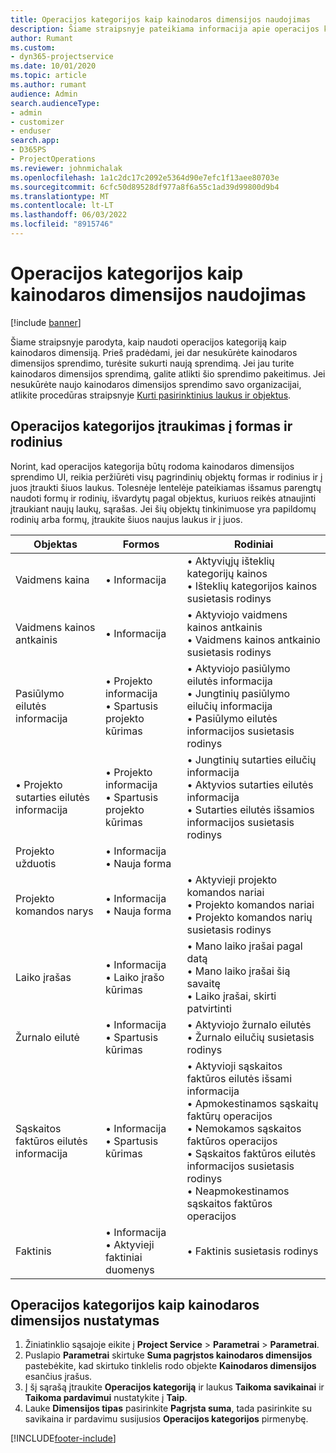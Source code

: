 ```yaml
---
title: Operacijos kategorijos kaip kainodaros dimensijos naudojimas
description: Šiame straipsnyje pateikiama informacija apie operacijos kategorijos naudojimą kaip kainodaros dimensiją.
author: Rumant
ms.custom:
- dyn365-projectservice
ms.date: 10/01/2020
ms.topic: article
ms.author: rumant
audience: Admin
search.audienceType:
- admin
- customizer
- enduser
search.app:
- D365PS
- ProjectOperations
ms.reviewer: johnmichalak
ms.openlocfilehash: 1a1c2dc17c2092e5364d90e7efc1f13aee80703e
ms.sourcegitcommit: 6cfc50d89528df977a8f6a55c1ad39d99800d9b4
ms.translationtype: MT
ms.contentlocale: lt-LT
ms.lasthandoff: 06/03/2022
ms.locfileid: "8915746"
---
```

# <a name="use-transaction-category-as-a-pricing-dimension"></a>Operacijos kategorijos kaip kainodaros dimensijos naudojimas

[!include [banner](../includes/psa-now-project-operations.md)]

Šiame straipsnyje parodyta, kaip naudoti operacijos kategoriją kaip kainodaros dimensiją. Prieš pradėdami, jei dar nesukūrėte kainodaros dimensijos sprendimo, turėsite sukurti naują sprendimą. Jei jau turite kainodaros dimensijos sprendimą, galite atlikti šio sprendimo pakeitimus. Jei nesukūrėte naujo kainodaros dimensijos sprendimo savo organizacijai, atlikite procedūras straipsnyje [Kurti pasirinktinius laukus ir objektus](create-custom-fields-entities.md).

## <a name="add-transaction-category-to-forms-and-views"></a>Operacijos kategorijos įtraukimas į formas ir rodinius
Norint, kad operacijos kategorija būtų rodoma kainodaros dimensijos sprendimo UI, reikia peržiūrėti visų pagrindinių objektų formas ir rodinius ir į juos įtraukti šiuos laukus.
Tolesnėje lentelėje pateikiamas išsamus parengtų naudoti formų ir rodinių, išvardytų pagal objektus, kuriuos reikės atnaujinti įtraukiant naujų laukų, sąrašas. Jei šių objektų tinkinimuose yra papildomų rodinių arba formų, įtraukite šiuos naujus laukus ir į juos.

|  Objektas        | Formos     |Rodiniai        |
| ------------------------------|---------------------------------|----------------------------------|
|  Vaidmens kaina|• Informacija |• Aktyviųjų išteklių kategorijų kainos<br> • Išteklių kategorijos kainos susietasis rodinys|
|  Vaidmens kainos antkainis|• Informacija|• Aktyviojo vaidmens kainos antkainis<br>• Vaidmens kainos antkainio susietasis rodinys|
|  Pasiūlymo eilutės informacija|• Projekto informacija<br>• Spartusis projekto kūrimas|• Aktyviojo pasiūlymo eilutės informacija<br>• Jungtinių pasiūlymo eilučių informacija<br>• Pasiūlymo eilutės informacijos susietasis rodinys|
|  • Projekto sutarties eilutės informacija|• Projekto informacija<br>• Spartusis projekto kūrimas|• Jungtinių sutarties eilučių informacija<br>• Aktyvios sutarties eilutės informacija<br>• Sutarties eilutės išsamios informacijos susietasis rodinys|
|  Projekto užduotis|• Informacija<br>• Nauja forma||
|  Projekto komandos narys|• Informacija<br>• Nauja forma|• Aktyvieji projekto komandos nariai<br>• Projekto komandos nariai<br>• Projekto komandos narių susietasis rodinys|
|  Laiko įrašas|• Informacija<br>• Laiko įrašo kūrimas|• Mano laiko įrašai pagal datą<br>• Mano laiko įrašai šią savaitę<br>• Laiko įrašai, skirti patvirtinti|
|  Žurnalo eilutė|• Informacija<br>• Spartusis kūrimas|• Aktyviojo žurnalo eilutės<br>• Žurnalo eilučių susietasis rodinys|
|  Sąskaitos faktūros eilutės informacija|• Informacija<br>• Spartusis kūrimas|• Aktyvioji sąskaitos faktūros eilutės išsami informacija<br>• Apmokestinamos sąskaitų faktūrų operacijos<br>• Nemokamos sąskaitos faktūros operacijos<br>• Sąskaitos faktūros eilutės informacijos susietasis rodinys<br>• Neapmokestinamos sąskaitos faktūros operacijos|
|  Faktinis|• Informacija<br>• Aktyvieji faktiniai duomenys|• Faktinis susietasis rodinys|

## <a name="set-up-transaction-category-as-a-pricing-dimension"></a>Operacijos kategorijos kaip kainodaros dimensijos nustatymas

1. Žiniatinklio sąsajoje eikite į **Project Service** > **Parametrai** > **Parametrai**. 
2. Puslapio **Parametrai** skirtuke **Suma pagrįstos kainodaros dimensijos** pastebėkite, kad skirtuko tinklelis rodo objekte **Kainodaros dimensijos** esančius įrašus.
3. Į šį sąrašą įtraukite **Operacijos kategoriją** ir laukus **Taikoma savikainai** ir **Taikoma pardavimui** nustatykite į **Taip**.
4. Lauke **Dimensijos tipas** pasirinkite **Pagrįsta suma**, tada pasirinkite su savikaina ir pardavimu susijusios **Operacijos kategorijos** pirmenybę.


[!INCLUDE[footer-include](../includes/footer-banner.md)]

